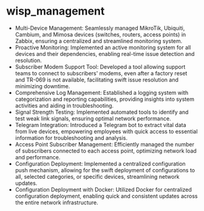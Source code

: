 # wisp_management


- Multi-Device Management: Seamlessly managed MikroTik, Ubiquiti, Cambium, and Mimosa devices (switches, routers, access points) in Zabbix, ensuring a centralized and streamlined monitoring system.
- Proactive Monitoring: Implemented an active monitoring system for all devices and their dependencies, enabling real-time issue detection and resolution.
- Subscriber Modem Support Tool: Developed a tool allowing support teams to connect to subscribers' modems, even after a factory reset and TR-069 is not available, facilitating swift issue resolution and minimizing downtime.
- Comprehensive Log Management: Established a logging system with categorization and reporting capabilities, providing insights into system activities and aiding in troubleshooting.
- Signal Strength Testing: Implemented automated tools to identify and test weak link signals, ensuring optimal network performance.
- Telegram Integration: Introduced a Telegram bot to extract vital data from live devices, empowering employees with quick access to essential information for troubleshooting and analysis.
- Access Point Subscriber Management: Efficiently managed the number of subscribers connected to each access point, optimizing network load and performance.
- Configuration Deployment: Implemented a centralized configuration push mechanism, allowing for the swift deployment of configurations to all, selected categories, or specific devices, streamlining network updates.
- Configuration Deployment with Docker: Utilized Docker for centralized configuration deployment, enabling quick and consistent updates across the entire network infrastructure.
